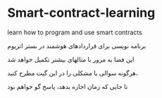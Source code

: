 # Smart-contract-learning
learn how to program and use smart contracts



برنامه نویسی برای قراردادهای هوشمند در بستر اتریوم

این فضا به مرور با مثالهای بیشتر تکمیل خواهد شد

هرگونه سوالی یا مشکلی را در این  گیت مطرح کنید،

تا جایی که زمان اجازه بدهد،  پاسخ گو خواهم بود
